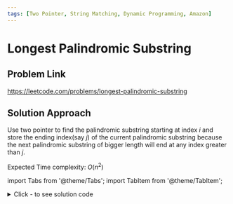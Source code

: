 ```yaml
---
tags: [Two Pointer, String Matching, Dynamic Programming, Amazon]
---
```


# Longest Palindromic Substring

## Problem Link
https://leetcode.com/problems/longest-palindromic-substring

## Solution Approach

Use two pointer to find the palindromic substring starting at index $i$ and store the ending index(say $j$) of the current palindromic substring because the next palindromic substring of bigger length will end at any index greater than $j$.

Expected Time complexity: $O(n^2)$

import Tabs from '@theme/Tabs';
import TabItem from '@theme/TabItem';

<details><summary>Click - to see solution code</summary>

<Tabs>
<TabItem value="cpp" label="C++">

```cpp
class Solution {
public:
    string longestPalindrome(string s) {
        int n = s.length();
        if (n <= 1) {
            return s;
        }
        int mx = 0; // store max length of any palindromic substring
        int indx, last = 0;
        for (int i = 0; i < n; i++) {
            last = max(last, i);
            for (int j = n - 1; j >= last; j--) {
                int itr = j, itr1 = i;
                int len = 0;

                // check if i to j is a palindrome 
                while (itr1 <= itr && s[itr1] == s[itr]) {
                    if (itr1 != itr) len += 2;
                    else len++;
                    itr1++;
                    itr--;
                }

                // if substring i to j is a palindrome update ans
                if (itr1 >= itr && mx < len) {
                    mx = len;
                    indx = i;
                    last = max(last, j);
                }
            }
        }
        string ans = string(s.begin() + indx, s.begin() + indx + mx);
        return ans;
    }
};
```
</TabItem>
</Tabs>

</details>
